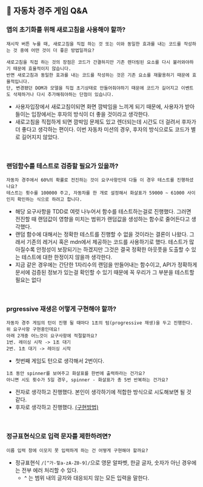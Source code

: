 ## 🚀 자동차 경주 게임 Q&A

### 앱의 초기화를 위해 새로고침을 사용해야 할까?
```
재시작 버튼 누를 때, 새로고침을 직접 하는 것 또는 이와 동일한 효과를 내는 코드를 작성하는 것 중에 어떤 것이 더 좋은 방법일까요?

새로고침을 직접 하는 것의 장점은 코드가 간결하지만 기존 렌더링된 요소를 다시 불러와야하기 때문에 효율적이지 않습니다.
반면 새로고침과 동일한 효과를 내는 코드를 작성하는 것은 기존 요소를 재활용하기 때문에 효율적입니다. 
단, 변경됐던 DOM과 모델을 직접 초기상태로 만들어줘야하기 때문에 코드가 길어지고 이벤트도 삭제하거나 다시 추가해줘야하는 단점이 있습니다.
```
- 사용자입장에서 새로고침이되면 화면 깜박임을 느끼게 되기 때문에, 사용자가 받아들이는 입장에서는 후자의 방식이 더 좋을 것이라고 생각한다. 
- 새로고침을 직접하게 되면 깜박임 문제도 있고 렌더되는데 시간도 더 걸려서 후자가 더 좋다고 생각하는 편이다. 이번 자동차 미션의 경우, 후자의 방식으로도 코드가 별로 길어지지 않았다.

<br />

### 랜덤함수를 테스트로 검증할 필요가 있을까?
```
자동차 경주에서 60%의 확률로 전진하는 것이 요구사항인데 다들 이 경우 테스트를 진행하셨나요?
테스트는 횟수를 100000 주고, 자동차를 한 개로 설정해서 화살표가 59000 ~ 61000 사이인지 확인하는 식으로 하려고 합니다.
```
- 해당 요구사항을 TDD로 여럿 나누어서 함수를 테스트하는걸로 진행했다. 그러면 전진할 때 랜덤값이 영향을 미치는 범위가 랜덤값을 생성하는 함수로 줄어든다고 생각했다.
- 랜덤 함수에 대해서는 정확한 테스트를 진행할 수 없을 것이라는 결론이 나왔다. 그래서 기존의 레거시 혹은 mdn에서 제공하는 코드를 사용하기로 했다. 테스트가 많아질수록 안정성이 보장되기는 하겠지만 그것은 결국 정확한 아웃풋을 도출할 수 있는 테스트에 대한 한정이지 않을까 생각한다.
- 지금 같은 경우에는 간단한 1자리수의 랜덤을 만들어내는 함수이고, API가 정확하게 문서에 검증된 정보가 있는걸 확인할 수 있기 때문에 꼭 우리가 그 부분을 테스트할 필요는 없다

<br />

### prgressive 재생은 어떻게 구현해야 할까?
```
자동차 경주 게임의 턴이 진행 될 때마다 1초의 텀(progressive 재생)을 두고 진행한다.
위 요구사항 구현중인데요!
아래 2개중 어느것이 요구사항에 적절할까요?
1번. 레이싱 시작 -> 1초 대기
2번. 1초 대기 -> 레이싱 시작
```
- 첫번째 게임도 턴으로 생각해서 2번이다.

```
1초 동안 spinner를 보여주고 화살표를 한번에 출력하라는 건가요?
아니면 시도 횟수가 5일 경우, spinner - 화살표가 총 5번 반복하는 건가요?
```
- 전자로 생각하고 진행했다. 본인이 생각하기에 적합한 방식으로 시도해보면 될 것 같다.
- 후자로 생각하고 진행했다. [(구현방법)](https://user-images.githubusercontent.com/60066472/108361067-5b911500-7235-11eb-8b30-2264b1efba0c.png)

<br />

### 정규표현식으로 입력 문자를 제한하려면?
```
이름 입력 창에 이모지 못 입력하게 하는 건 어떻게 구현해야 할까요?
```
- 정규표현식 `/[^가-힣a-zA-Z0-9]/`으로 영문 알파벳, 한글 글자, 숫자가 아닌 경우에는 전부 에러 처리할 수 있다.
  - ^ 는 범위 내의 글자와 대응되지 않는 모든 입력을 말한다.
